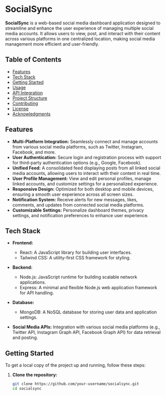 # SocialSync

**SocialSync** is a web-based social media dashboard application designed to streamline and enhance the user experience of managing multiple social media accounts. It allows users to view, post, and interact with their content across various platforms in one centralized location, making social media management more efficient and user-friendly.

## Table of Contents

- [Features](#features)
- [Tech Stack](#tech-stack)
- [Getting Started](#getting-started)
- [Usage](#usage)
- [API Integration](#api-integration)
- [Project Structure](#project-structure)
- [Contributing](#contributing)
- [License](#license)
- [Acknowledgments](#acknowledgments)

## Features

- **Multi-Platform Integration:** Seamlessly connect and manage accounts from various social media platforms, such as Twitter, Instagram, Facebook, and more.
- **User Authentication:** Secure login and registration process with support for third-party authentication options (e.g., Google, Facebook).
- **Unified Feed:** A consolidated feed displaying posts from all linked social media accounts, allowing users to interact with their content in real time.
- **User Profile Management:** View and edit personal profiles, manage linked accounts, and customize settings for a personalized experience.
- **Responsive Design:** Optimized for both desktop and mobile devices, ensuring a smooth user experience across all screen sizes.
- **Notification System:** Receive alerts for new messages, likes, comments, and updates from connected social media platforms.
- **Customizable Settings:** Personalize dashboard themes, privacy settings, and notification preferences to enhance user experience.

## Tech Stack

- **Frontend:**
  - React: A JavaScript library for building user interfaces.
  - Tailwind CSS: A utility-first CSS framework for styling.

- **Backend:**
  - Node.js: JavaScript runtime for building scalable network applications.
  - Express: A minimal and flexible Node.js web application framework for API handling.

- **Database:**
  - MongoDB: A NoSQL database for storing user data and application settings.

- **Social Media APIs:** Integration with various social media platforms (e.g., Twitter API, Instagram Graph API, Facebook Graph API) for data retrieval and posting.

## Getting Started

To get a local copy of the project up and running, follow these steps:

1. **Clone the repository:**
   ```bash
   git clone https://github.com/your-username/socialsync.git
   cd socialsync
